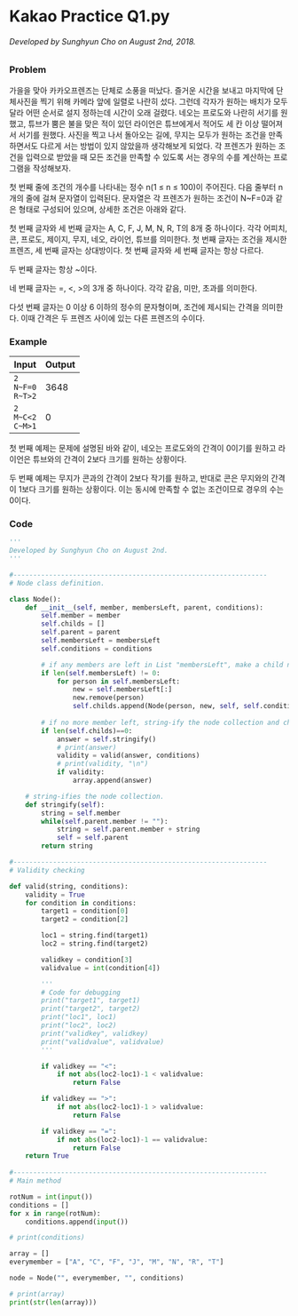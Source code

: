 # Kakao Practice Q1.py

###### Developed by Sunghyun Cho on August 2nd, 2018.

### Problem

가을을 맞아 카카오프렌즈는 단체로 소풍을 떠났다. 즐거운 시간을 보내고 마지막에 단체사진을 찍기 위해 카메라 앞에 일렬로 나란히 섰다. 그런데 각자가 원하는 배치가 모두 달라 어떤 순서로 설지 정하는데 시간이 오래 걸렸다. 네오는 프로도와 나란히 서기를 원했고, 튜브가 뿜은 불을 맞은 적이 있던 라이언은 튜브에게서 적어도 세 칸 이상 떨어져서 서기를 원했다. 사진을 찍고 나서 돌아오는 길에, 무지는 모두가 원하는 조건을 만족하면서도 다르게 서는 방법이 있지 않았을까 생각해보게 되었다. 각 프렌즈가 원하는 조건을 입력으로 받았을 때 모든 조건을 만족할 수 있도록 서는 경우의 수를 계산하는 프로그램을 작성해보자.

첫 번째 줄에 조건의 개수를 나타내는 정수 n(1 ≤ n ≤ 100)이 주어진다. 다음 줄부터 n개의 줄에 걸쳐 문자열이 입력된다.
문자열은 각 프렌즈가 원하는 조건이 N~F=0과 같은 형태로 구성되어 있으며, 상세한 조건은 아래와 같다.

첫 번째 글자와 세 번째 글자는 A, C, F, J, M, N, R, T의 8개 중 하나이다.
각각 어피치, 콘, 프로도, 제이지, 무지, 네오, 라이언, 튜브를 의미한다.
첫 번째 글자는 조건을 제시한 프렌즈, 세 번째 글자는 상대방이다. 첫 번째 글자와 세 번째 글자는 항상 다르다.

두 번째 글자는 항상 ~이다.

네 번째 글자는 =, <, >의 3개 중 하나이다. 각각 같음, 미만, 초과를 의미한다.

다섯 번째 글자는 0 이상 6 이하의 정수의 문자형이며, 조건에 제시되는 간격을 의미한다.
이때 간격은 두 프렌즈 사이에 있는 다른 프렌즈의 수이다.

### Example


|Input|Output|
|---|---|
|```2```<br>```N~F=0```<br>```R~T>2```|3648|
|```2```<br>```M~C<2```<br>```C~M>1```|0|

첫 번째 예제는 문제에 설명된 바와 같이, 네오는 프로도와의 간격이 0이기를 원하고 라이언은 튜브와의 간격이 2보다 크기를 원하는 상황이다.

두 번째 예제는 무지가 콘과의 간격이 2보다 작기를 원하고, 반대로 콘은 무지와의 간격이 1보다 크기를 원하는 상황이다. 이는 동시에 만족할 수 없는 조건이므로 경우의 수는 0이다.

### Code

```python
'''
Developed by Sunghyun Cho on August 2nd.
'''

#----------------------------------------------------------------
# Node class definition.

class Node():
    def __init__(self, member, membersLeft, parent, conditions):
        self.member = member
        self.childs = []
        self.parent = parent
        self.membersLeft = membersLeft
        self.conditions = conditions

        # if any members are left in List "membersLeft", make a child node. 
        if len(self.membersLeft) != 0:
            for person in self.membersLeft:
                new = self.membersLeft[:]
                new.remove(person)
                self.childs.append(Node(person, new, self, self.conditions))
 
        # if no more member left, string-ify the node collection and check validity.
        if len(self.childs)==0:
            answer = self.stringify()
            # print(answer)
            validity = valid(answer, conditions)
            # print(validity, "\n")
            if validity:
                array.append(answer)

    # string-ifies the node collection.
    def stringify(self):
        string = self.member
        while(self.parent.member != ""):
            string = self.parent.member + string
            self = self.parent
        return string

#----------------------------------------------------------------
# Validity checking

def valid(string, conditions):
    validity = True
    for condition in conditions:
        target1 = condition[0]
        target2 = condition[2]

        loc1 = string.find(target1)
        loc2 = string.find(target2)

        validkey = condition[3]
        validvalue = int(condition[4])

        '''
        # Code for debugging
        print("target1", target1)
        print("target2", target2)
        print("loc1", loc1)
        print("loc2", loc2)
        print("validkey", validkey)
        print("validvalue", validvalue)
        '''

        if validkey == "<":
            if not abs(loc2-loc1)-1 < validvalue:
                return False

        if validkey == ">":
            if not abs(loc2-loc1)-1 > validvalue:
                return False

        if validkey == "=":
            if not abs(loc2-loc1)-1 == validvalue:
                return False
    return True
    
#----------------------------------------------------------------
# Main method

rotNum = int(input())
conditions = []
for x in range(rotNum):
    conditions.append(input())

# print(conditions)

array = []
everymember = ["A", "C", "F", "J", "M", "N", "R", "T"]

node = Node("", everymember, "", conditions)

# print(array)
print(str(len(array)))
```
